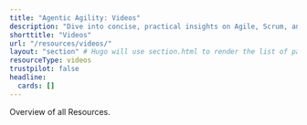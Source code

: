 ```yaml
---
title: "Agentic Agility: Videos"
description: "Dive into concise, practical insights on Agile, Scrum, and DevOps. Each video equips you with actionable strategies to accelerate continuous delivery, foster team autonomy, and drive organisational excellence."
shorttitle: "Videos"
url: "/resources/videos/"
layout: "section" # Hugo will use section.html to render the list of pages
resourceType: videos
trustpilot: false
headline:
  cards: []
---
```


Overview of all Resources.
